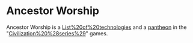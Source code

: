 # Ancestor Worship

Ancestor Worship is a [List%20of%20technologies](technology) and a [pantheon](pantheon) in the "[Civilization%20%28series%29](Civilization)" games.